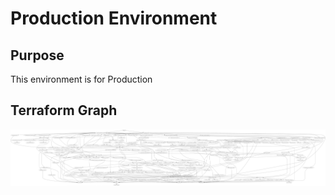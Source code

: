 # Production Environment

## Purpose

This environment is for Production

## Terraform Graph

![prod-env](./prod.png)
